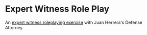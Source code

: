 # Expert Witness Role Play
An [expert witness roleplaying exercise](https://sharpchris.github.io/les_claypool/) with Juan Herrera's Defense Attorney.
